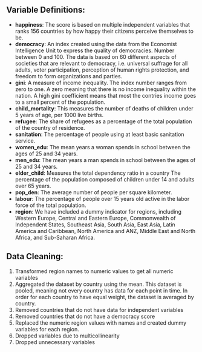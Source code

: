 ## Variable Definitions:
*	**happiness**: The score is based on multiple independent variables that ranks 156 countries 
  by how happy their citizens perceive themselves to be.
*	**democracy**: An index created using the data from the Economist Intelligence Unit to express the quality of democracies. 
  Number between 0 and 100. The data is based on 60 different aspects of societies that are relevant to democracy, 
  i.e. universal suffrage for all adults, voter participation, perception of human rights protection, and freedom to form organizations and parties. 
*	**gini**: A measure of income inequality. The index number ranges from zero to one. 
  A zero meaning that there is no income inequality within the nation. 
  A high gini coefficient means that most the contries income goes to a small percent of the population.
*	**child_mortality**: This measures the number of deaths of children under 5 years of age, per 1000 live births. 
*	**refugee**: The share of refugees as a percentage of the total population of the country of residence.
*	**sanitation**: The percentage of people using at least basic sanitation service.
*	**women_edu**: The mean years a woman spends in school between the ages of 25 and 34 years. 
*	**men_edu**: The mean years a man spends in school between the ages of 25 and 34 years. 
*	**elder_child**: Measures the total dependency ratio in a country
  The percentage of the population composed of children under 14 and adults over 65 years.
*	**pop_den**: The average number of people per square kilometer.
*	**labour**: The percentage of people over 15 years old active in the labor force of the total population.
*	**region**: We have included a dummy indicator for regions, including Western Europe, Central and Eastern Europe, 
  Commonwealth of Independent States, Southeast Asia, South Asia, East Asia, Latin America and Caribbean, North America and ANZ, 
  Middle East and North Africa, and Sub-Saharan Africa.

## Data Cleaning: 
1. Transformed region names to numeric values to get all numeric variables
2. Aggregated the dataset by country using the mean. This dataset is pooled, meaning not every country has data for each
   point in time. In order for each country to have equal weight, the dataset is averaged by country.
3. Removed countries that do not have data for independent variables
4. Removed countries that do not have a democracy score
5. Replaced the numeric region values with names and created dummy variables for each region.
6. Dropped variables due to multicollinearity
7. Dropped unnecessary variables
